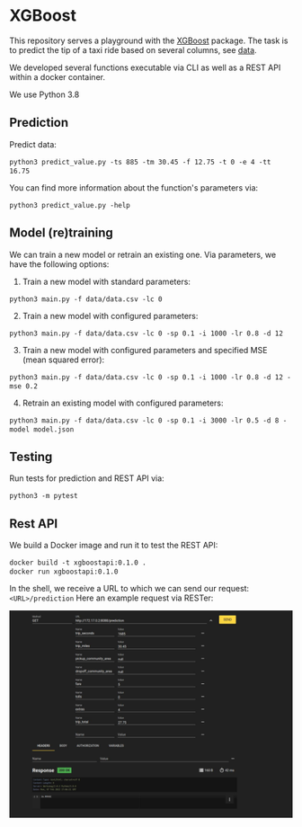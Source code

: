 # XGBoost

This repository serves a playground with the [XGBoost](https://xgboost.readthedocs.io/en/stable/) package. The task is to predict
the tip of a taxi ride based on several columns, see [data](data/data.csv). 

We developed several functions executable via CLI as well as a REST API within a docker container.

We use Python 3.8

## Prediction

Predict data: 

```
python3 predict_value.py -ts 885 -tm 30.45 -f 12.75 -t 0 -e 4 -tt 16.75
```

You can find more information about the function's parameters via:

```
python3 predict_value.py -help
```

## Model (re)training

We can train a new model or retrain an existing one. Via
parameters, we have the following options:

1. Train a new model with standard parameters:

```
python3 main.py -f data/data.csv -lc 0
```

2. Train a new model with configured parameters:

```
python3 main.py -f data/data.csv -lc 0 -sp 0.1 -i 1000 -lr 0.8 -d 12
```

3. Train a new model with configured parameters and specified MSE (mean squared error):

```
python3 main.py -f data/data.csv -lc 0 -sp 0.1 -i 1000 -lr 0.8 -d 12 -mse 0.2
```

4. Retrain an existing model with configured parameters:

```
python3 main.py -f data/data.csv -lc 0 -sp 0.1 -i 3000 -lr 0.5 -d 8 -model model.json
```

## Testing

Run tests for prediction and REST API via: 

```
python3 -m pytest
```

## Rest API

We build a Docker image and run it to test the REST API:

```
docker build -t xgboostapi:0.1.0 .
docker run xgboostapi:0.1.0
```

In the shell, we receive a URL to which we can send our request: `<URL>/prediction`
Here an example request via RESTer:

![](getRequest.jpg)

